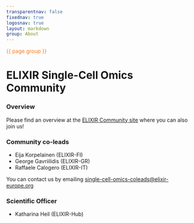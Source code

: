```yaml
---
transparentnav: false
fixednav: true
logosnav: true
layout: markdown
group: About
---
```


<p style="color: #f47d21">{{ page.group }}</p>

# ELIXIR Single-Cell Omics Community

### Overview

Please find an overview at the [ELIXIR Community site](https://elixir-europe.org/communities/single-cell-omics) where you can also join us!

<!--
[contributing]({{site.baseurl}}/pages/about/contributing)

## Title 2

### Title 3

#### Title 4

##### Title 5

###### Title 6

Some text

Some text in **bold**

Some text in *italics*

-->

### Community co-leads

- Eija Korpelainen (ELIXIR-FI)
- George Gavriilidis (ELIXIR-GR)
- Raffaele Calogero (ELIXIR-IT)

You can contact us by emailing single-cell-omics-coleads@elixir-europe.org

### Scientific Officer

- Katharina Heil (ELIXIR-Hub)


<!--
``` bash
git add .
for i in 1..10
do
  echo $i
done
```
-->
